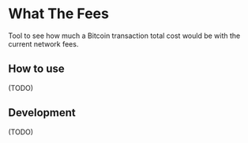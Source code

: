 # What The Fees

Tool to see how much a Bitcoin transaction total cost would be with the current network fees.

## How to use

(TODO)

## Development

(TODO)